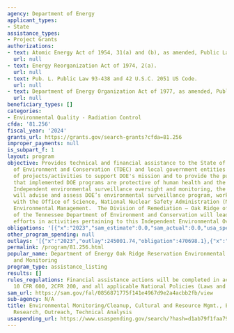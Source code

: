 ```yaml
---
agency: Department of Energy
applicant_types:
- State
assistance_types:
- Project Grants
authorizations:
- text: Atomic Energy Act of 1954, 31(a) and (b), as amended, Public Law 83-703.
  url: null
- text: Energy Reorganization Act of 1974, 2(a).
  url: null
- text: Pub. L. Public Law 93-438 and 42 U.S.C. 2051 US Code.
  url: null
- text: Department of Energy Organization Act of 1977, as amended, Public Law 95-91.
  url: null
beneficiary_types: []
categories:
- Environmental Quality - Radiation Control
cfda: '81.256'
fiscal_year: '2024'
grants_url: https://grants.gov/search-grants?cfda=81.256
improper_payments: null
is_subpart_f: 1
layout: program
objective: Provides technical and financial assistance to the State of Tennessee Department
  of Environment and Conservation (TDEC) and local government entities for the conduct
  of projects/activities to support DOE's mission and to provide the public assurances
  that implemented DOE programs are protective of human health and the environment.   Through
  Independent environmental surveillance oversight and monitoring, the State of Tennessee
  will advise and assess DOE’s environmental surveillance program, working collaboratively
  with the Office of Science, National Nuclear Safety Administration (NNSA), and DOE
  Environmental Management.  The Division of Remediation – Oak Ridge office (DoR-OR)
  of the Tennessee Department of Environment and Conservation will lead the State
  efforts in activities pertaining to this Independent Environmental Oversight Program.
obligations: '[{"x":"2023","sam_estimate":0.0,"sam_actual":0.0,"usa_spending_actual":333995.1},{"x":"2024","sam_estimate":0.0,"sam_actual":186702.0,"usa_spending_actual":136703.0},{"x":"2025","sam_estimate":0.0,"sam_actual":185000.0,"usa_spending_actual":0.0}]'
other_program_spending: null
outlays: '[{"x":"2023","outlay":245001.74,"obligation":470698.1},{"x":"2024","outlay":0.0,"obligation":0.0},{"x":"2025","outlay":0.0,"obligation":0.0}]'
permalink: /program/81.256.html
popular_name: Department of Energy Oak Ridge Reservation Environmental  Surveillance
  and Monitoring
program_type: assistance_listing
results: []
rules_regulations: Financial assistance actions will be completed in accordance with
  10 CFR 600, 2CFR 200, and all applicable National Policies (Laws and Executive Orders).
sam_url: https://sam.gov/fal/0856871775f141e4967d9e2a4acbb2fb/view
sub-agency: N/A
title: Environmental Monitoring/Cleanup, Cultural and Resource Mgmt., Emergency Response
  Research, Outreach, Technical Analysis
usaspending_url: https://www.usaspending.gov/search/?hash=d1ab79f1faa795352c7347de7a2f7184
---
```

